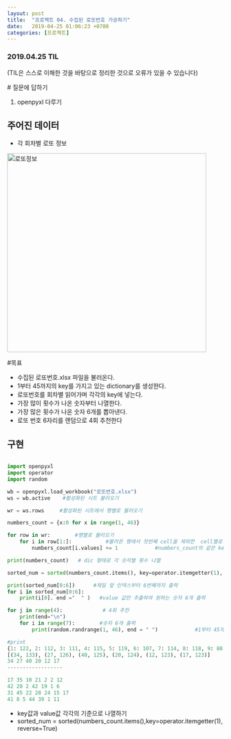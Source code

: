 ```yaml
---
layout: post
title:  "프로젝트 04. 수집된 로또번호 가공하기"
date:   2019-04-25 01:06:23 +0700
categories: [프로젝트]
---
```


### 2019.04.25 TIL

(TIL은 스스로 이해한 것을 바탕으로 정리한 것으로 오류가 있을 수 있습니다)

\# 질문에 답하기

1. openpyxl 다루기
 
## 주어진 데이터
 
* 각 회차별 로또 정보

<img width="463" alt="로또정보" src="https://user-images.githubusercontent.com/46436843/56659486-3a624a80-66d8-11e9-9189-40fac21e8e85.png">

#목표

* 수집된 로또번호.xlsx 파일을 불러온다.
* 1부터 45까지의 key를 가지고 있는 dictionary를 생성한다.
* 로또번호를 회차별 읽어가며 각각의 key에 넣는다.
* 가장 많이 횟수가 나온 숫자부터 나열한다.
* 가장 많은 횟수가 나온 숫자 6개를 뽑아낸다.
* 로또 번호 6자리를 랜덤으로 4회 추천한다



## 구현

```python

import openpyxl
import operator
import random

wb = openpyxl.load_workbook("로또번호.xlsx")
ws = wb.active    #활성화된 시트 불러오기

wr = ws.rows     #활성화된 시트에서 행별로 불러오기

numbers_count = {x:0 for x in range(1, 46)}

for row in wr:        #행별로 불러오기
    for i in row[1:]:           #불러온 행에서 첫번째 cell을 제외한  cell별로 추출하기 (단 아직 value값은 아님)
        numbers_count[i.values] += 1            #numbers_count의 같은 key값에 +1

print(numbers_count)   # dic 형태로 각 숫자별 횟수 나열

sorted_num = sorted(numbers_count.items(), key=operator.itemgetter(1), reverse=True)    #가장 많은 횟수가 나온 숫자 기준으로 정렬 (value 기준 정렬)

print(sorted_num[0:6])      #제일 앞 인덱스부터 6번째까지 출력
for i in sorted_num[0:6]:
    print(i[0]. end ="  " )   #value 값만 추출하여 원하는 숫자 6개 출력

for j in range(4):             # 4회 추천
    print(end="\n")
    for i in range(7):        #숫자 6개 출력
        print(random.randrange(1, 46), end = " ")            #1부터 45까지 범위 설정

#print
{1: 122, 2: 112, 3: 111, 4: 115, 5: 119, 6: 107, 7: 114, 8: 118, 9: 88, 10: 120, 11: 120, 12: 123, 13: 121, 14: 122, 15: 116, 16: 109, 17: 123, 18: 121, 19: 118, 20: 124, 21: 112, 22: 91, 23: 99, 24: 114, 25: 111, 26: 116, 27: 126, 28: 104, 29: 106, 30: 105, 31: 118, 32: 96, 33: 121, 34: 133, 35: 105, 36: 115, 37: 117, 38: 110, 39: 116, 40: 125, 41: 103, 42: 108, 43: 123, 44: 112, 45: 121}
[(34, 133), (27, 126), (40, 125), (20, 124), (12, 123), (17, 123)]
34 27 40 20 12 17 
------------------

17 35 10 21 2 2 12 
42 20 2 42 19 1 6 
31 45 22 28 24 15 17 
41 8 5 44 39 1 11

```

* key값과 value값 각각의 기준으로 나열하기
* sorted_num = sorted(numbers\_count.items(),key=operator.itemgetter(1), reverse=True) 
    

